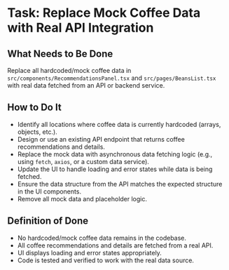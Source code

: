 # Task: Replace Mock Coffee Data with Real API Integration

## What Needs to Be Done
Replace all hardcoded/mock coffee data in `src/components/RecommendationsPanel.tsx` and `src/pages/BeansList.tsx` with real data fetched from an API or backend service.

## How to Do It
- Identify all locations where coffee data is currently hardcoded (arrays, objects, etc.).
- Design or use an existing API endpoint that returns coffee recommendations and details.
- Replace the mock data with asynchronous data fetching logic (e.g., using `fetch`, `axios`, or a custom data service).
- Update the UI to handle loading and error states while data is being fetched.
- Ensure the data structure from the API matches the expected structure in the UI components.
- Remove all mock data and placeholder logic.

## Definition of Done
- No hardcoded/mock coffee data remains in the codebase.
- All coffee recommendations and details are fetched from a real API.
- UI displays loading and error states appropriately.
- Code is tested and verified to work with the real data source. 